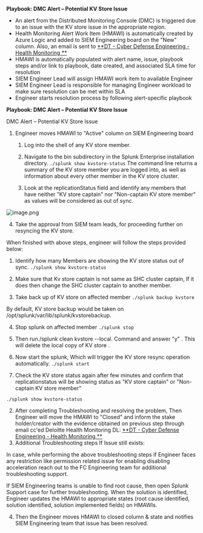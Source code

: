 
**Playbook: DMC Alert – Potential KV Store Issue**

- An alert from the Distributed Monitoring Console (DMC) is triggered due to an issue with the KV store issue in the appropriate region.
- Health Monitoring Alert Work Item (HMAWI) is automatically created by Azure Logic and added to SIEM Engineering board on the &quot;New&quot; column. Also, an email is sent to [**DT - Cyber Defense Engineering - Health Monitoring **](mailto:deloittesiemhealthmonitoringteam@deloitte.com)
- HMAWI is automatically populated with alert name, issue, playbook steps and/or link to playbook, date created, and associated SLA time for resolution
- SIEM Engineer Lead will assign HMAWI work item to available Engineer
- SIEM Engineer Lead is responsible for managing Engineer workload to make sure resolution can be met within SLA 
- Engineer starts resolution process by following alert-specific playbook

**Playbook: DMC Alert – Potential KV Store Issue**
  
DMC Alert – Potential KV Store Issue

1. Engineer moves HMAWI to &quot;Active&quot; column on SIEM Engineering board
   1. Log into the shell of any KV store member.
   1. Navigate to the bin subdirectory in the Splunk Enterprise installation directory.
      `./splunk show kvstore-status` 
The command line returns a summary of the KV store member you are logged into, as well as information about every other member in the KV store cluster.

   1. Look at the replicationStatus field and identify any members that have neither &quot;KV store captain&quot; nor &quot;Non-captain KV store member&quot; as values will be considered as out of sync.


![image.png](/.attachments/image-f78df966-ded0-46f9-b0f8-b1a621e50754.png)


  4. Take the approval from SIEM team leads, for proceeding further on resyncing the KV store.


When finished with above steps, engineer will follow the steps provided below:

1. Identify how many Members are showing the KV store status out of sync. 
`./splunk show kvstore-status`

1. Make sure that Kv store captain is not same as SHC cluster captain, If it does then change the SHC cluster captain to another member.
2. Take back up of KV store on affected member
`./splunk backup kvstore`

By default, KV store backup would be taken on /opt/splunk/var/lib/splunk/kvstorebackup.

4. Stop splunk on affected member
`./splunk stop`

1. Then run./splunk clean kvstore --local. Command and answer &quot;y&quot; . This will delete the local copy of KV store .
2. Now start the splunk, Which will trigger the KV store resync operation automatically.
`./splunk start`

1. Check the KV store status again after few minutes and confirm that replicationstatus will be showing status as &quot;KV store captain&quot; or &quot;Non-captain KV store member&quot;

`./splunk show kvstore-status`

2. After completing Troubleshooting and resolving the problem, Then Engineer will move the HMAWI to &quot;Closed&quot; and inform the stake holder/creator with the evidence obtained on previous step through email cc&#39;ed Deloitte Health Monitoring DL: [**DT - Cyber Defense Engineering - Health Monitoring **](mailto:deloittesiemhealthmonitoringteam@deloitte.com) 
2. Additional Troubleshooting steps If Issue still exists:

In case, while performing the above troubleshooting steps if Engineer faces any restriction like permission related issue for enabling disabling acceleration reach out to the FC Engineering team for additional troubleshooting support.

If SIEM Engineering teams is unable to find root cause, then open Splunk Support case for further troubleshooting. When the solution is identified, Engineer updates the HMAWI to appropriate states (root cause identified, solution identified, solution implemented fields) on HMAWIs.

4. Then the Engineer moves HMAWI to closed column &amp; state and notifies SIEM Engineering team that issue has been resolved.